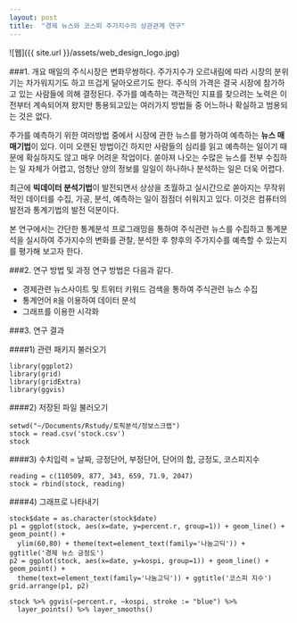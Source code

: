 ```yaml
---
layout: post
title:  "경제 뉴스와 코스피 주가지수의 상관관계 연구"
---
```

![웹]({{ site.url }}/assets/web_design_logo.jpg)   

###1. 개요
  매일의 주식시장은 변화무쌍하다. 주가지수가 오르내림에 따라 시장의 분위기는 차가워지기도 하고 뜨겁게 달아오르기도 한다. 주식의 가격은 결국 시장에 참가하고 있는 사람들에 의해 결정된다. 주가를 예측하는 객관적인 지표를 찾으려는 노력은 이전부터 계속되어져 왔지만 통용되고있는 여러가지 방법들 중 어느하나 확실하고 범용되는 것은 없다.

  주가를 예측하기 위한 여러방법 중에서 시장에 관한 뉴스를 평가하여 예측하는 **뉴스 매매기법**이 있다. 이미 오랜된 방법이긴 하지만 사람들의 심리를 읽고 예측하는 일이기 때문에 확실하지도 않고 매우 어려운 작업이다. 쏟아져 나오는 수많은 뉴스를 전부 수집하는 일 자체가 어렵고, 엄청난 양의 정보를 일일이 하나하나 분석하는 일은 더욱 어렵다.

  최근에 **빅데이터 분석기법**이 발전되면서 상상을 초월하고 실시간으로 쏟아지는 무작위적인 데이터를 수집, 가공, 분석, 예측하는 일이 점점더 쉬워지고 있다. 이것은 컴퓨터의 발전과 통계기법의 발전 덕분이다.

  본 연구에서는 간단한 통계분석 프로그래밍을 통하여 주식관련 뉴스를 수집하고 통계분석을 실시하여 주가지수의 변화를 관찰, 분석한 후 향후의 주가지수를 예측할 수 있는지를 평가해 보고자 한다.

###2. 연구 방법 및 과정
연구 방법은 다음과 같다.

* 경제관련 뉴스사이트 및 트위터 키워드 검색을 통하여 주식관련 뉴스 수집
* 통계언어 `R`을 이용하여 데이터 분석
* 그래프를 이용한 시각화

###3. 연구 결과

####1) 관련 패키지 불러오기
```{r message=FALSE}
library(ggplot2)
library(grid)
library(gridExtra)
library(ggvis)
```

####2) 저장된 파일 불러오기
```{r}
setwd("~/Documents/Rstudy/토픽분석/정보스크랩")
stock = read.csv('stock.csv')
stock
```

####3) 수치입력 = 날짜, 긍정단어, 부정단어, 단어의 합, 긍정도, 코스피지수
```{r}
reading = c(110509, 877, 343, 659, 71.9, 2047)
stock = rbind(stock, reading)
```

####4) 그래프로 나타내기
```{r}
stock$date = as.character(stock$date)
p1 = ggplot(stock, aes(x=date, y=percent.r, group=1)) + geom_line() + geom_point() +
  ylim(60,80) + theme(text=element_text(family='나눔고딕')) + ggtitle('경제 뉴스 긍정도')
p2 = ggplot(stock, aes(x=date, y=kospi, group=1)) + geom_line() + geom_point() +
  theme(text=element_text(family='나눔고딕')) + ggtitle('코스피 지수')
grid.arrange(p1, p2)

stock %>% ggvis(~percent.r, ~kospi, stroke := "blue") %>%
  layer_points() %>% layer_smooths()
  ```
